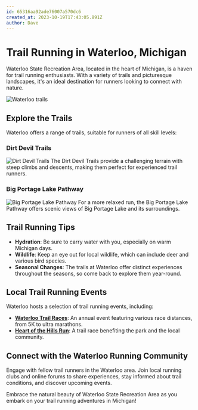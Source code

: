 ```yaml
---
id: 65316aa92ade76007a570dc6
created_at: 2023-10-19T17:43:05.891Z
author: Dave
---
```


# Trail Running in Waterloo, Michigan

Waterloo State Recreation Area, located in the heart of Michigan, is a haven for trail running enthusiasts. With a variety of trails and picturesque landscapes, it's an ideal destination for runners looking to connect with nature.

![Waterloo trails](https://upload.wikimedia.org/wikipedia/commons/a/ab/Waterloo_State_Recreation_area_Miching_Markla_Lake_access_path.JPG)

## Explore the Trails

Waterloo offers a range of trails, suitable for runners of all skill levels:

### **Dirt Devil Trails**
![Dirt Devil Trails](https://example.com/dirt-devil.jpg)
The Dirt Devil Trails provide a challenging terrain with steep climbs and descents, making them perfect for experienced trail runners.

### **Big Portage Lake Pathway**
![Big Portage Lake Pathway](https://example.com/big-portage-lake.jpg)
For a more relaxed run, the Big Portage Lake Pathway offers scenic views of Big Portage Lake and its surroundings.

## Trail Running Tips

- **Hydration**: Be sure to carry water with you, especially on warm Michigan days.
- **Wildlife**: Keep an eye out for local wildlife, which can include deer and various bird species.
- **Seasonal Changes**: The trails at Waterloo offer distinct experiences throughout the seasons, so come back to explore them year-round.

## Local Trail Running Events

Waterloo hosts a selection of trail running events, including:

- [**Waterloo Trail Races**](https://example.com/waterloo-trail-races): An annual event featuring various race distances, from 5K to ultra marathons.
- [**Heart of the Hills Run**](https://example.com/heart-of-the-hills-run): A trail race benefiting the park and the local community.

## Connect with the Waterloo Running Community

Engage with fellow trail runners in the Waterloo area. Join local running clubs and online forums to share experiences, stay informed about trail conditions, and discover upcoming events.

Embrace the natural beauty of Waterloo State Recreation Area as you embark on your trail running adventures in Michigan!

